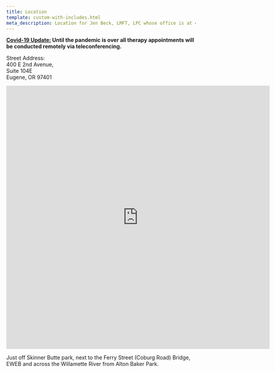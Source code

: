```yaml
---
title: Location
template: custom-with-includes.html
meta_description: Location for Jen Beck, LMFT, LPC whose office is at 400 E 2nd Avenue, Suite 104E Eugene, Oregon 97401.
---
```


<p><strong><u>Covid-19 Update:</u> Until the pandemic is over all therapy appointments will be conducted remotely via teleconferencing.</strong></p>

<p class="address">
Street Address:<br>
400 E 2nd Avenue,<br>
Suite 104E<br>
Eugene, OR 97401</p>

<iframe src="https://www.google.com/maps/embed?pb=!1m18!1m12!1m3!1d2867.2575911668496!2d-123.08844768448903!3d44.05738927910945!2m3!1f0!2f0!3f0!3m2!1i1024!2i768!4f13.1!3m3!1m2!1s0x54c11e100fa3886b%3A0x4c889e0fe1e5affa!2s400%20E%202nd%20Ave%20%23104E%2C%20Eugene%2C%20OR%2097401!5e0!3m2!1sen!2sus!4v1608084462026!5m2!1sen!2sus" width="700" height="700" frameborder="0" style="border:0;" allowfullscreen="" aria-hidden="false" tabindex="0"></iframe>

<p>Just off Skinner Butte park, next to the Ferry Street (Coburg Road) Bridge, EWEB and across the Willamette River from Alton Baker Park.</p>
